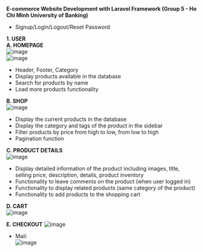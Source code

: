 **E-commerce Website Development with Laravel Framework (Group 5 - Ho Chi Minh University of Banking)**      

- Signup/Login/Logout/Reset Password  

**1. USER**  
**A. HOMEPAGE**  
![image](https://github.com/LanThanh03/phone-laravel/assets/126663078/bfdaaa66-af35-4081-adcc-c1f03fb9d2b6)    
![image](https://github.com/LanThanh03/phone-laravel/assets/126663078/b209ef21-b679-4239-9ee2-36419c6c1e3f)

- Header, Footer, Category
- Display products available in the database
- Search for products by name
- Load more products functionality      

**B. SHOP**  
![image](https://github.com/LanThanh03/phone-laravel/assets/126663078/80c7900d-e914-48f7-87d2-2a6822256005)  

- Display the current products in the database
- Display the category and tags of the product in the sidebar
- Filter products by price from high to low, from low to high
- Pagination function      

**C. PRODUCT DETAILS**  
![image](https://github.com/LanThanh03/phone-laravel/assets/126663078/7806b73a-8e17-4972-b073-472fc344fc2a)  

- Display detailed information of the product including images, title, selling price, description, details, product inventory
- Functionality to leave comments on the product (when user logged in)
- Functionality to display related products (same category of the product)
- Functionality to add products to the shopping cart   

**D. CART**  
![image](https://github.com/LanThanh03/phone-laravel/assets/126663078/f40973b7-9f70-4778-bbf4-6c74859b0278)

**E. CHECKOUT**
![image](https://github.com/LanThanh03/phone-laravel/assets/126663078/c1e60d15-eda0-4b8a-b11b-04ef523d6b1b)
- Mail:  
![image](https://github.com/LanThanh03/phone-laravel/assets/126663078/631827da-e023-432c-8c92-18500c1fb0a1)

